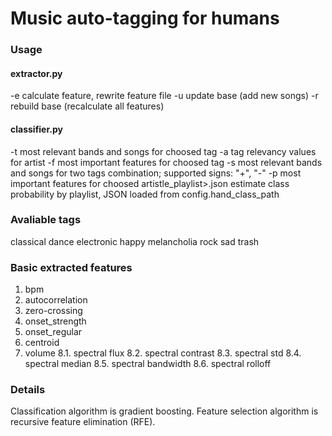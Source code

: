 # Music auto-tagging for humans

### Usage

#### extractor.py
-e <feature>          calculate feature, rewrite feature file
-u                    update base (add new songs)
-r                    rebuild base (recalculate all features)

#### classifier.py
-t <tag>  most relevant bands and songs for choosed tag
-a <artist> tag relevancy values for artist
-f <tag>  most important features for choosed tag
-s <tag1><sign><tag2> most relevant bands and songs for two tags combination; supported signs: "+", "-"
-p <artist> most important features for choosed artistle_playlist>.json  estimate class probability by playlist, JSON loaded from config.hand_class_path

### Avaliable tags
classical
dance
electronic
happy
melancholia
rock
sad
trash

### Basic extracted features
1. bpm
2. autocorrelation
3. zero-crossing
4. onset_strength
5. onset_regular
6. centroid
7. volume
8.1. spectral flux
8.2. spectral contrast
8.3. spectral std
8.4. spectral median
8.5. spectral bandwidth
8.6. spectral rolloff

### Details
Classification algorithm is gradient boosting. Feature selection algorithm is recursive feature elimination (RFE).
